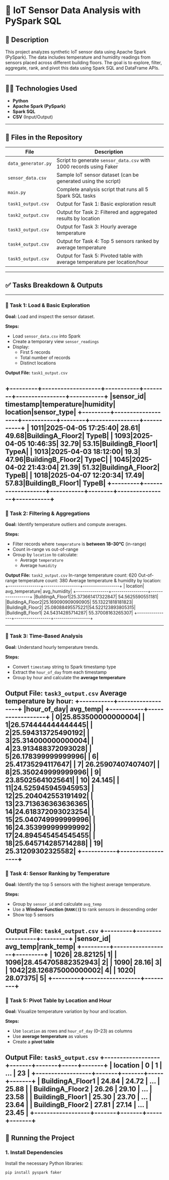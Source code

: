 # 📌 IoT Sensor Data Analysis with PySpark SQL

## 📂 Description
This project analyzes synthetic IoT sensor data using Apache Spark (PySpark). The data includes temperature and humidity readings from sensors placed across different building floors. The goal is to explore, filter, aggregate, rank, and pivot this data using Spark SQL and DataFrame APIs.

---

## 🧑‍💻 Technologies Used
- **Python**
- **Apache Spark (PySpark)**
- **Spark SQL**
- **CSV** (Input/Output)

---

## 📁 Files in the Repository

| File               | Description                                                           |
|--------------------|-----------------------------------------------------------------------|
| `data_generator.py`| Script to generate `sensor_data.csv` with 1000 records using Faker     |
| `sensor_data.csv`  | Sample IoT sensor dataset (can be generated using the script)          |
| `main.py`          | Complete analysis script that runs all 5 Spark SQL tasks               |
| `task1_output.csv` | Output for Task 1: Basic exploration result                            |
| `task2_output.csv` | Output for Task 2: Filtered and aggregated results by location         |
| `task3_output.csv` | Output for Task 3: Hourly average temperature                          |
| `task4_output.csv` | Output for Task 4: Top 5 sensors ranked by average temperature         |
| `task5_output.csv` | Output for Task 5: Pivoted table with average temperature per location/hour |

---

## ✅ Tasks Breakdown & Outputs

---

### 📌 Task 1: Load & Basic Exploration

**Goal:** Load and inspect the sensor dataset.

**Steps:**
- Load `sensor_data.csv` into Spark
- Create a temporary view `sensor_readings`
- Display:
  - First 5 records
  - Total number of records
  - Distinct locations

**Output File:** `task1_output.csv`

+---------+-------------------+-----------+--------+----------------+-----------+
|sensor_id|          timestamp|temperature|humidity|        location|sensor_type|
+---------+-------------------+-----------+--------+----------------+-----------+
|     1011|2025-04-05 17:25:40|      28.61|   49.68|BuildingA_Floor2|      TypeB|
|     1093|2025-04-05 10:46:35|      32.79|   53.15|BuildingB_Floor1|      TypeA|
|     1013|2025-04-03 18:12:00|       19.3|   47.96|BuildingB_Floor2|      TypeC|
|     1045|2025-04-02 21:43:04|      21.39|   51.32|BuildingA_Floor2|      TypeB|
|     1018|2025-04-07 12:20:34|      17.49|   57.83|BuildingB_Floor1|      TypeB|
+---------+-------------------+-----------+--------+----------------+-----------+
---

### 📌 Task 2: Filtering & Aggregations

**Goal:** Identify temperature outliers and compute averages.

**Steps:**
- Filter records where `temperature` is **between 18–30°C** (in-range)
- Count in-range vs out-of-range
- Group by `location` to calculate:
  - Average `temperature`
  - Average `humidity`

**Output File:** `task2_output.csv`
In-range temperature count: 620
Out-of-range temperature count: 380
Average temperature & humidity by location:
+----------------+------------------+------------------+
|        location|   avg_temperature|      avg_humidity|
+----------------+------------------+------------------+
|BuildingA_Floor1|25.373661417322847|  54.5625590551181|
|BuildingA_Floor2|25.169090909090905| 55.13221818181823|
|BuildingB_Floor2| 25.08088495575221|54.522123893805315|
|BuildingB_Floor1| 24.54314285714287| 55.37008163265307|
+----------------+------------------+------------------+

---

### 📌 Task 3: Time-Based Analysis

**Goal:** Understand hourly temperature trends.

**Steps:**
- Convert `timestamp` string to Spark timestamp type
- Extract the `hour_of_day` from each timestamp
- Group by hour and calculate the **average temperature**

**Output File:** `task3_output.csv`
Average temperature by hour:
+-----------+------------------+
|hour_of_day|          avg_temp|
+-----------+------------------+
|          0|25.853500000000004|
|          1|26.574444444444445|
|          2|25.594313725490192|
|          3|25.314000000000004|
|          4|23.913488372093028|
|          5|26.178399999999996|
|          6| 25.41735294117647|
|          7| 26.25907407407407|
|          8|25.350249999999996|
|          9| 23.85025641025641|
|         10|            24.145|
|         11|24.525945945945953|
|         12|25.204042553191492|
|         13|23.713636363636365|
|         14|24.618372093023254|
|         15|25.040749999999996|
|         16|24.353999999999992|
|         17|24.894545454545455|
|         18|25.645714285714288|
|         19| 25.31209302325582|
+-----------+------------------+
---

### 📌 Task 4: Sensor Ranking by Temperature

**Goal:** Identify the top 5 sensors with the highest average temperature.

**Steps:**
- Group by `sensor_id` and calculate `avg_temp`
- Use a **Window Function (`RANK()`)** to rank sensors in descending order
- Show top 5 sensors

**Output File:** `task4_output.csv`
+---------+------------------+---------+
|sensor_id|          avg_temp|rank_temp|
+---------+------------------+---------+
|     1026|          28.82125|        1|
|     1096|28.454705882352943|        2|
|     1090|             28.16|        3|
|     1042|28.126875000000002|        4|
|     1020|          28.07375|        5|
+---------+------------------+---------+
---

### 📌 Task 5: Pivot Table by Location and Hour

**Goal:** Visualize temperature variation by hour and location.

**Steps:**
- Use `location` as rows and `hour_of_day` (0–23) as columns
- Use **average temperature** as values
- Create a **pivot table**

**Output File:** `task5_output.csv`
+------------------+-------+-------+-----+-------+
| location         |   0   |   1   | ... |  23   |
+------------------+-------+-------+-----+-------+
| BuildingA_Floor1 | 24.84 | 24.72 | ... | 25.88 |
| BuildingA_Floor2 | 26.26 | 29.10 | ... | 23.58 |
| BuildingB_Floor1 | 25.30 | 23.70 | ... | 23.64 |
| BuildingB_Floor2 | 27.81 | 27.14 | ... | 23.45 |
+------------------+-------+-------+-----+-------+
---

## 🚀 Running the Project

### 1. Install Dependencies
Install the necessary Python libraries:
```bash
pip install pyspark faker